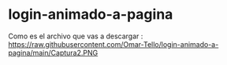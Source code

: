 # login-animado-a-pagina
Como es el archivo que vas a descargar : https://raw.githubusercontent.com/Omar-Tello/login-animado-a-pagina/main/Captura2.PNG
